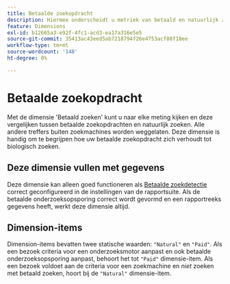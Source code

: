 ```yaml
---
title: Betaalde zoekopdracht
description: Hiermee onderscheidt u metriek van betaald en natuurlijk zoeken.
feature: Dimensions
exl-id: b12665a3-e92f-4fc1-acd3-ea17a316e5e5
source-git-commit: 35413ac43eed5ab7218794f26e4753acf08f18ee
workflow-type: tm+mt
source-wordcount: '148'
ht-degree: 0%

---
```


# Betaalde zoekopdracht

Met de dimensie &#39;Betaald zoeken&#39; kunt u naar elke meting kijken en deze vergelijken tussen betaalde zoekopdrachten en natuurlijk zoeken. Alle andere treffers buiten zoekmachines worden weggelaten. Deze dimensie is handig om te begrijpen hoe uw betaalde zoekopdracht zich verhoudt tot biologisch zoeken.

## Deze dimensie vullen met gegevens

Deze dimensie kan alleen goed functioneren als [Betaalde zoekdetectie](/help/admin/admin/paid-search-detection/paid-search-detection.md) correct geconfigureerd in de instellingen van de rapportsuite. Als de betaalde onderzoeksopsporing correct wordt gevormd en een rapportreeks gegevens heeft, werkt deze dimensie altijd.

## Dimension-items

Dimension-items bevatten twee statische waarden: `"Natural"` en `"Paid"`. Als een bezoek criteria voor een onderzoeksmotor aanpast en ook betaalde onderzoeksopsporing aanpast, behoort het tot `"Paid"` dimensie-item. Als een bezoek voldoet aan de criteria voor een zoekmachine en *niet* zoeken met betaald zoeken, hoort bij de `"Natural"` dimensie-item.

